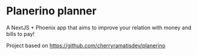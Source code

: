 # Planerino planner

A NextJS + Phoenix app that aims to improve your relation with money and bills to pay!

Project based on <https://github.com/cherryramatisdev/planerino>
